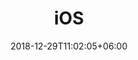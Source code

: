 ---
title: "iOS"
date: 2018-12-29T11:02:05+06:00
icon: "ti-pie-chart"
logo: "images/ios.svg"
description: "研究兴趣、研究项目、最新进展、行业动态"
type : "apps"
---